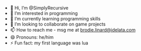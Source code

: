- 👋 Hi, I’m @SimplyRecursive
- 👀 I’m interested in programming
- 🌱 I’m currently learning programming skills
- 💞️ I’m looking to collaborate on game projects
- 📫 How to reach me - msg me at brodie.linard@idelata.com
- 😄 Pronouns: he/him
- ⚡ Fun fact: my first language was lua

<!---
SimplyRecursive/SimplyRecursive is a ✨ special ✨ repository because its `README.md` (this file) appears on your GitHub profile.
You can click the Preview link to take a look at your changes.
--->

